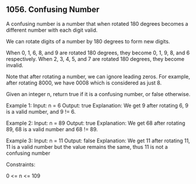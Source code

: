 ## 1056. Confusing Number
A confusing number is a number that when rotated 180 degrees becomes a
different number with each digit valid.

We can rotate digits of a number by 180 degrees to form new digits.

When 0, 1, 6, 8, and 9 are rotated 180 degrees, they become 0, 1, 9, 8, and 6 respectively.
When 2, 3, 4, 5, and 7 are rotated 180 degrees, they become invalid.

Note that after rotating a number, we can ignore leading zeros.
For example, after rotating 8000, we have 0008 which is considered as just 8.

Given an integer n, return true if it is a confusing number, or false otherwise.

Example 1:
Input: n = 6
Output: true
Explanation: We get 9 after rotating 6, 9 is a valid number, and 9 != 6.

Example 2:
Input: n = 89
Output: true
Explanation: We get 68 after rotating 89, 68 is a valid number and 68 != 89.

Example 3:
Input: n = 11
Output: false
Explanation: We get 11 after rotating 11, 11 is a valid number but the value remains the same, thus 11 is not a confusing number

Constraints:

0 <= n <= 109